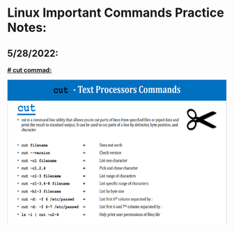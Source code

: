 # Linux Important Commands Practice Notes:

## 5/28/2022:

**<u>\# cut commad:</u>**

<img src="./images/Linux Practice Notes/media/image1.png"
style="width:6.5in;height:3.47917in" />
